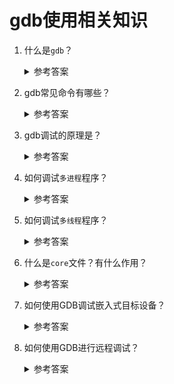 gdb使用相关知识
===

1. 什么是`gdb`？
   <details>
      <summary>参考答案</summary>

	  `gdb`全称为`GNU Debugger`，是可以运行于多种类Unix平台的程序调试软件。类似的软件还有`lldb`，`lldb`常用于`macos`。

	  参考资料：
	  - [GNU Debugger](https://en.wikipedia.org/wiki/GNU_Debugger)
    </details>

2. gdb常见命令有哪些？
   
	<details>
      <summary>参考答案</summary>

	  gdb的常见命令有：
	  1. help: 获取gdb命令帮助
	  2. help `<command>`: 获取特定gdb命令的帮助
	  3. run: 运行到下个断点或程序结束
	  4. step: 单步（逐语句）调试，会进入到函数内部执行
	  5. next: 单步（逐语句）调试，但不会进入到函数内部执行
	  6. finish: 结束当前函数或循环
	  7. continue: 执行到下个断点或程序结束
	  8. up `<N>`: 往栈顶移动`N`帧，`N`默认为1
	  9. down `<N>`: 往栈顶移动`N`帧，`N`默认为1
	  10. list: 打印当前点附近的代码
	  11. print `<name>`: 打印名为`name`的变量值
	  12. print *`<name>`: 打印`name`指针指向的值
	  13. print/x `<name>`: 以16进制打印`name`的值
	  14. print `<name>`@`<n>`: 打印以`name`为起始地址的`n`个值
	  15. break `<name>`: 在函数`name`处设置断点
	  16. break `<num>`: 在行`num`处设置断点
	  17. disable 1: 去使能断点1
	  18. enable 1: 使能断点1
	  19. delete 1: 删除断点1
	  20. delete: 删除所有断点
	  21. condition 1 `<expr>`: 断点1的停止条件为表达式`expr`为true
	  22. condition 1: 删除断点1的所有条件
	  23. info break: 显示所有的断点信息
	  24. backtrace: 查看栈信息
	  25. display `<name>`: 始终显示变量`name`的值
	  26. undisplay `<name>`: 取消跟踪`name`的值
	  27. watch `<expr>`: 监视`expr`的值，一旦有变化就暂停程序

	  参考资料：
	  - [Useful commands in gdb](https://ccrma.stanford.edu/~jos/stkintro/Useful_commands_gdb.html)
  
    </details>

3. gdb调试的原理是？

	<details>
      <summary>参考答案</summary>

	  `gdb`使用系统调用`ptrace`(process trace)去观察和控制其它进程的执行、检查和修改其它进程的内存和寄存器。`ptrace`的原型如下：

	  ```c
	  long ptrace(enum __ptrace_request request, pid_t pid, void *addr, void *data);
	  ```

      根据`ptrace`的manual手册，主要有两种跟踪进程的方式：
	  1. 父进程通过`fork`系统调用创建子进程，在子进程中作如下`ptrace`调用，然后再通过`execv`加载子进程程序。
   
	     ```c
		 ptrace(PTRACE_TRACEME, 0, 0, 0);
		 ```

	  2. 使用如下`ptrace`调用直接跟踪其它进程：
   
		 ```
		 ptrace(PTRACE_ATTACH, pid, 0, 0);
		 ```

	  当进程被跟踪时，每当有信号(signal)被分发给被跟踪的进程(tracee)时都会导致tracee暂停（`SIGKILL`是个例外）。进行跟踪的进程(tracer)通过`waitpid`系统调用(或类似的`wait`相关的系统调用)获知`tracee`被跟踪的情况。当tracee停止时，tracer还可以使用多种`ptrace request`去检查或修改`tracee`。

	  gdb断点（breakpoint）功能的软件实现原理是在指定位置插入断点指令（INT），当被调试的程序执行到断点位置时，产生`SIGTRAP`信号并转由gdb处理。
	
	  参考资料：
	  - [GNU Debugger](https://en.wikipedia.org/wiki/GNU_Debugger)
	  - [gdb 的基本工作原理](http://www.kgdb.info/wp-content/uploads/2011/04/GdbPrincipleChinese.pdf)
	  - [ptrace(2) — Linux manual page](https://man7.org/linux/man-pages/man2/ptrace.2.html)
	  - [自己动手写一个GDB｜设置断点（原理篇）](https://cloud.tencent.com/developer/article/2004708)
	  - [Breakpoint Handling](https://web.archive.org/web/20070304002738/http://sourceware.org/gdb/current/onlinedocs/gdbint_3.html#SEC10)
    </details>

4. 如何调试`多进程`程序？

	<details>
      <summary>参考答案</summary>

	  当我们使用`gdb`调试多进程程序时，如果进程使用`fork`创建了子进程，`gdb`仍会继续跟踪原来的进程，子进程正常执行。要想允许调试子进程，有两种方法：
	  1. 使用`attch pid`的方式跟踪子进程，其中`pid`为子进程的进程ID
	  2. 在`gdb`中使用`set follow-fork-mode`配置`fork`时跟踪子进程还是父进程
   
	  参考资料：
	  - [gdb面试](https://blog.csdn.net/cindywry/article/details/105436462)
	  - [Debugging programs with multiple processes](https://ftp.gnu.org/old-gnu/Manuals/gdb/html_node/gdb_25.html)
    </details>

5. 如何调试`多线程`程序？

	<details>
      <summary>参考答案</summary>

	  `gdb`提供以下功能调试多线程程序：
	  1. 新线程创建的自动提醒
	  2. `thread <threadno>`命令用于在调试的进程间切换
	  3. `info threads`命令用于查询所有已存在的线程
	  4. `thread apply <threadno> <all> args`命令用于对指定的一条线程或多条指令应用指令
      5. 用于线程的断点
   
	  需要注意的是，`threadno`是`gdb`为每个线程分配的线程ID，是一个内部ID

      参考资料：
	  - [gdb面试](https://blog.csdn.net/cindywry/article/details/105436462)
	  - [Debugging programs with multiple threads](https://ftp.gnu.org/old-gnu/Manuals/gdb/html_node/gdb_24.html#SEC25)
    </details>

6. 什么是`core`文件？有什么作用？

	<details>
      <summary>参考答案</summary>

	  `core`文件指`core dump file`，是操作系统在进程收到某些信号而终止时，将此时进程空间的内容及有关进程的状态的其它信息写入一个磁盘文件。`core`文件中的信息一般用于调试。
	  程序自身的`core dump file`一般可以用于分析程序是在哪里错了，而外部程序触发的`core dump file`一般来于分析进程的运行情况，比如分析内存使用、线程状态等。
	  `core dump`的缺点有：
	  1. 性能问题：对进程进行core dump可能会耗费大量系统资源、造成内存清理的延迟，尤其是占用大量内存的进程。
	  2. 磁盘空间问题：对进程进行core dump会占用大量磁盘空间。
	  3. 安全问题：core文件可能包含敏感数据（如密码和密钥），这部分敏感数会被写入到磁盘。

	  Linux上要去使能core dump功能，有以下方式：
	  1. 使用`sysctl`设置`kernel.core_pattern`的值为`/dev/null`
	  2. 按如下方式配置`/etc/systemd/coredump.conf.d/custom.conf`:
   
        ```
		[Coredump]
        Storage=none
		```

	  3. 按如下方式配置`/etc/security/limits.conf`:
   
        ```
		* hard core 0
		```

	  4. 使用`ulimit`指令：`ulimit -c 0`

	  使用`gdb`对已有进程生成`core dump file`的方式为：
	  1. `gdb -p <pid>`启动对进程的调试，其中`<pid>`为进程的进程ID
	  2. 在`gdb`中使用指令`generate-core-file`生成`core dump file`
   
	  参考资料：
	  - [core(5) — Linux manual page](https://man7.org/linux/man-pages/man5/core.5.html)
	  - [Core dump](https://wiki.archlinux.org/title/Core_dump)
	  - [核心转储](https://zh.wikipedia.org/wiki/核心转储)
    </details>

7. 如何使用GDB调试嵌入式目标设备？
   <details>
      <summary>参考答案</summary>

    </details>
8. 如何使用GDB进行远程调试？
   <details>
      <summary>参考答案</summary>

    </details>